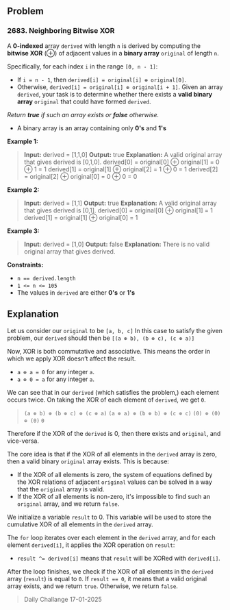 ## Problem

### 2683. Neighboring Bitwise XOR

A **0-indexed** array `derived` with length `n` is derived by computing the **bitwise XOR** (⊕) of adjacent values in a **binary array** `original` of length `n`.

Specifically, for each index `i` in the range `[0, n - 1]`:

* If `i = n - 1`, then `derived[i] = original[i] ⊕ original[0]`.
* Otherwise, `derived[i] = original[i] ⊕ original[i + 1]`.
Given an array `derived`, your task is to determine whether there exists a **valid binary array** `original` that could have formed `derived`.

*Return **true** if such an array exists or **false** otherwise.*

* A binary array is an array containing only **0's** and **1's**

**Example 1:**

> **Input:** derived = [1,1,0]
> **Output:** true
> **Explanation:** A valid original array that gives derived is [0,1,0].
> derived[0] = original[0] ⊕ original[1] = 0 ⊕ 1 = 1
> derived[1] = original[1] ⊕ original[2] = 1 ⊕ 0 = 1
> derived[2] = original[2] ⊕ original[0] = 0 ⊕ 0 = 0

**Example 2:**

> **Input:** derived = [1,1]
> **Output:** true
> **Explanation:** A valid original array that gives derived is [0,1].
> derived[0] = original[0] ⊕ original[1] = 1
> derived[1] = original[1] ⊕ original[0] = 1

**Example 3:**

> **Input:** derived = [1,0]
> **Output:** false
> **Explanation:** There is no valid original array that gives derived.

**Constraints:**

* `n == derived.length`
* `1 <= n <= 105`
* The values in `derived` are either **0's** or **1's**

## Explanation

Let us consider our `original` to be `[a, b, c]`
In this case to satisfy the given problem, our `derived` should then be `[(a ⊕ b), (b ⊕ c), (c ⊕ a)]`

Now, XOR is both commutative and associative. This means the order in which we apply XOR doesn’t affect the result.
* `a ⊕ a = 0` for any integer `a`.
* `a ⊕ 0 = a` for any integer `a`.

We can see that in our `derived` (which satisfies the problem,) each element occurs twice. On taking the XOR of each element of `derived`, we get `0`.

> `(a ⊕ b) ⊕ (b ⊕ c) ⊕ (c ⊕ a)`
> `(a ⊕ a) ⊕ (b ⊕ b) ⊕ (c ⊕ c)`
> `(0) ⊕ (0) ⊕ (0)`
> `0`

Therefore if the XOR of the `derived` is 0, then there exists and `original`, and vice-versa.

The core idea is that if the XOR of all elements in the `derived` array is zero, then a valid binary `original` array exists. This is because:
* If the XOR of all elements is zero, the system of equations defined by the XOR relations of adjacent `original` values can be solved in a way that the `original` array is valid.
* If the XOR of all elements is non-zero, it's impossible to find such an `original` array, and we return `false`.

We initialize a variable `result` to 0. This variable will be used to store the cumulative XOR of all elements in the `derived` array.

The `for` loop iterates over each element in the `derived` array, and for each element `derived[i]`, it applies the XOR operation on `result`:
* `result ^= derived[i]` means that `result` will be XORed with `derived[i]`.

After the loop finishes, we check if the XOR of all elements in the `derived` array (`result`) is equal to `0`. If `result == 0`, it means that a valid original array exists, and we return `true`. Otherwise, we return `false`.

> Daily Challange 17-01-2025